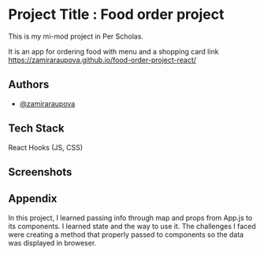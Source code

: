 
# Project Title : Food order project

This is my mi-mod project in Per Scholas.

It is an app for ordering food with menu and a shopping card
link https://zamiraraupova.github.io/food-order-project-react/
## Authors

- [@zamiraraupova](https://www.github.com/zamiraraupova)

  
## Tech Stack 
React Hooks (JS, CSS)


  
## Screenshots


  
## Appendix
In this project, I learned passing info through map and props from App.js to its components. I learned state and the way to use it.
The challenges I faced were creating a method that properly passed to components so the data was displayed in broweser.

  
